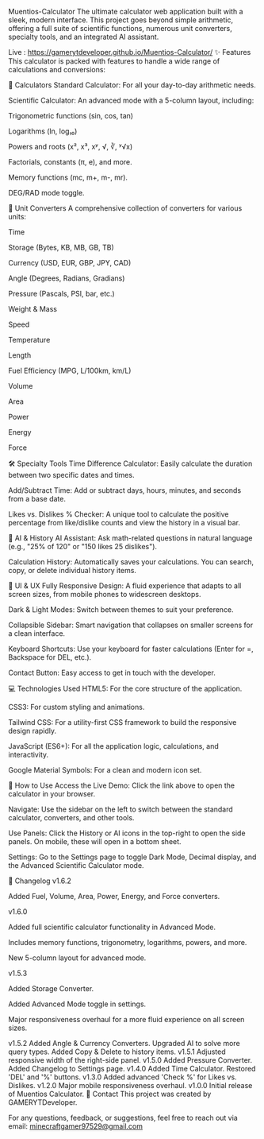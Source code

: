 Muentios-Calculator
The ultimate calculator web application built with a sleek, modern interface. This project goes beyond simple arithmetic, offering a full suite of scientific functions, numerous unit converters, specialty tools, and an integrated AI assistant.

Live :  https://gamerytdeveloper.github.io/Muentios-Calculator/
✨ Features
This calculator is packed with features to handle a wide range of calculations and conversions:

🧮 Calculators
Standard Calculator: For all your day-to-day arithmetic needs.

Scientific Calculator: An advanced mode with a 5-column layout, including:

Trigonometric functions (sin, cos, tan)

Logarithms (ln, log₁₀)

Powers and roots (x², x³, xʸ, √, ∛, ʸ√x)

Factorials, constants (π, e), and more.

Memory functions (mc, m+, m-, mr).

DEG/RAD mode toggle.

🔄 Unit Converters
A comprehensive collection of converters for various units:

Time

Storage (Bytes, KB, MB, GB, TB)

Currency (USD, EUR, GBP, JPY, CAD)

Angle (Degrees, Radians, Gradians)

Pressure (Pascals, PSI, bar, etc.)

Weight & Mass

Speed

Temperature

Length

Fuel Efficiency (MPG, L/100km, km/L)

Volume

Area

Power

Energy

Force

🛠️ Specialty Tools
Time Difference Calculator: Easily calculate the duration between two specific dates and times.

Add/Subtract Time: Add or subtract days, hours, minutes, and seconds from a base date.

Likes vs. Dislikes % Checker: A unique tool to calculate the positive percentage from like/dislike counts and view the history in a visual bar.

🤖 AI & History
AI Assistant: Ask math-related questions in natural language (e.g., "25% of 120" or "150 likes 25 dislikes").

Calculation History: Automatically saves your calculations. You can search, copy, or delete individual history items.

🎨 UI & UX
Fully Responsive Design: A fluid experience that adapts to all screen sizes, from mobile phones to widescreen desktops.

Dark & Light Modes: Switch between themes to suit your preference.

Collapsible Sidebar: Smart navigation that collapses on smaller screens for a clean interface.

Keyboard Shortcuts: Use your keyboard for faster calculations (Enter for =, Backspace for DEL, etc.).

Contact Button: Easy access to get in touch with the developer.

💻 Technologies Used
HTML5: For the core structure of the application.

CSS3: For custom styling and animations.

Tailwind CSS: For a utility-first CSS framework to build the responsive design rapidly.

JavaScript (ES6+): For all the application logic, calculations, and interactivity.

Google Material Symbols: For a clean and modern icon set.

🚀 How to Use
Access the Live Demo: Click the link above to open the calculator in your browser.

Navigate: Use the sidebar on the left to switch between the standard calculator, converters, and other tools.

Use Panels: Click the History or AI icons in the top-right to open the side panels. On mobile, these will open in a bottom sheet.

Settings: Go to the Settings page to toggle Dark Mode, Decimal display, and the Advanced Scientific Calculator mode.

📜 Changelog
v1.6.2

Added Fuel, Volume, Area, Power, Energy, and Force converters.

v1.6.0

Added full scientific calculator functionality in Advanced Mode.

Includes memory functions, trigonometry, logarithms, powers, and more.

New 5-column layout for advanced mode.

v1.5.3

Added Storage Converter.

Added Advanced Mode toggle in settings.

Major responsiveness overhaul for a more fluid experience on all screen sizes.

v1.5.2
Added Angle & Currency Converters.
Upgraded AI to solve more query types.
Added Copy & Delete to history items.
v1.5.1
Adjusted responsive width of the right-side panel.
v1.5.0
Added Pressure Converter.
Added Changelog to Settings page.
v1.4.0
Added Time Calculator.
Restored 'DEL' and '%' buttons.
v1.3.0
Added advanced 'Check %' for Likes vs. Dislikes.
v1.2.0
Major mobile responsiveness overhaul.
v1.0.0
Initial release of Muentios Calculator.
📧 Contact
This project was created by GAMERYTDeveloper.

For any questions, feedback, or suggestions, feel free to reach out via email: minecraftgamer97529@gmail.com
